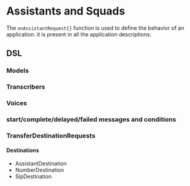 # Assistants and Squads

The `onAssistantRequest{}` function is used to define the behavior of an application.
it is present in all the application descriptions.

## DSL

### Models

<tabs>
  <tab title="Anthropic">
    <code-block lang="kotlin" src="src/main/kotlin/assistants/Models.kt" include-symbol="anthropicModel"/>
  </tab>
  <tab title="Anyscale">
    <code-block lang="kotlin" src="src/main/kotlin/assistants/Models.kt" include-symbol="anyscaleModel"/>
  </tab>
  <tab title="CustomLLM">
    <code-block lang="kotlin" src="src/main/kotlin/assistants/Models.kt" include-symbol="customLLMModel"/>
  </tab>
  <tab title="DeepInfra">
    <code-block lang="kotlin" src="src/main/kotlin/assistants/Models.kt" include-symbol="deepInfraModel"/>
  </tab>
  <tab title="Groq">
    <code-block lang="kotlin" src="src/main/kotlin/assistants/Models.kt" include-symbol="groqModel"/>
  </tab>
  <tab title="OpenAI">
    <code-block lang="kotlin" src="src/main/kotlin/assistants/Models.kt" include-symbol="openAIModel"/>
  </tab>
  <tab title="OpenRouter">
    <code-block lang="kotlin" src="src/main/kotlin/assistants/Models.kt" include-symbol="openRouterModel"/>
  </tab>
  <tab title="PerplexityAI">
    <code-block lang="kotlin" src="src/main/kotlin/assistants/Models.kt" include-symbol="perplexityAIModel"/>
  </tab>
  <tab title="Vapi">
    <code-block lang="kotlin" src="src/main/kotlin/assistants/Models.kt" include-symbol="vapiModel"/>
  </tab>
</tabs>

### Transcribers

### Voices

### start/complete/delayed/failed messages and conditions

### TransferDestinationRequests

#### Destinations

* AssistantDestination
* NumberDestination
* SipDestination
